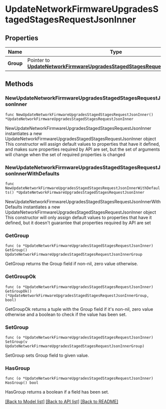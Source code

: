 # UpdateNetworkFirmwareUpgradesStagedStagesRequestJsonInner

## Properties

Name | Type | Description | Notes
------------ | ------------- | ------------- | -------------
**Group** | Pointer to [**UpdateNetworkFirmwareUpgradesStagedStagesRequestJsonInnerGroup**](UpdateNetworkFirmwareUpgradesStagedStagesRequestJsonInnerGroup.md) |  | [optional] 

## Methods

### NewUpdateNetworkFirmwareUpgradesStagedStagesRequestJsonInner

`func NewUpdateNetworkFirmwareUpgradesStagedStagesRequestJsonInner() *UpdateNetworkFirmwareUpgradesStagedStagesRequestJsonInner`

NewUpdateNetworkFirmwareUpgradesStagedStagesRequestJsonInner instantiates a new UpdateNetworkFirmwareUpgradesStagedStagesRequestJsonInner object
This constructor will assign default values to properties that have it defined,
and makes sure properties required by API are set, but the set of arguments
will change when the set of required properties is changed

### NewUpdateNetworkFirmwareUpgradesStagedStagesRequestJsonInnerWithDefaults

`func NewUpdateNetworkFirmwareUpgradesStagedStagesRequestJsonInnerWithDefaults() *UpdateNetworkFirmwareUpgradesStagedStagesRequestJsonInner`

NewUpdateNetworkFirmwareUpgradesStagedStagesRequestJsonInnerWithDefaults instantiates a new UpdateNetworkFirmwareUpgradesStagedStagesRequestJsonInner object
This constructor will only assign default values to properties that have it defined,
but it doesn't guarantee that properties required by API are set

### GetGroup

`func (o *UpdateNetworkFirmwareUpgradesStagedStagesRequestJsonInner) GetGroup() UpdateNetworkFirmwareUpgradesStagedStagesRequestJsonInnerGroup`

GetGroup returns the Group field if non-nil, zero value otherwise.

### GetGroupOk

`func (o *UpdateNetworkFirmwareUpgradesStagedStagesRequestJsonInner) GetGroupOk() (*UpdateNetworkFirmwareUpgradesStagedStagesRequestJsonInnerGroup, bool)`

GetGroupOk returns a tuple with the Group field if it's non-nil, zero value otherwise
and a boolean to check if the value has been set.

### SetGroup

`func (o *UpdateNetworkFirmwareUpgradesStagedStagesRequestJsonInner) SetGroup(v UpdateNetworkFirmwareUpgradesStagedStagesRequestJsonInnerGroup)`

SetGroup sets Group field to given value.

### HasGroup

`func (o *UpdateNetworkFirmwareUpgradesStagedStagesRequestJsonInner) HasGroup() bool`

HasGroup returns a boolean if a field has been set.


[[Back to Model list]](../README.md#documentation-for-models) [[Back to API list]](../README.md#documentation-for-api-endpoints) [[Back to README]](../README.md)


